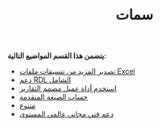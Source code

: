 ﻿---
title: سمات
type: docs
weight: 30
url: /ar/reportingservices/features/
---
**يتضمن هذا القسم المواضيع التالية:** 
- [تصدير المزيد من تنسيقات ملفات Excel](/cells/ar/reportingservices/more-excel-file-formats-export/)
- [دعم RDL الشامل](/cells/ar/reportingservices/comprehensive-rdl-support/)
- [استخدم أداة عميل مصمم التقارير](/cells/ar/reportingservices/make-use-of-report-designer-client-tool/)
- [حساب الصيغة المتقدمة](/cells/ar/reportingservices/advanced-formula-calculation/)
- [متنوع](/cells/ar/reportingservices/miscellaneous/)
- [دعم فني مجاني عالمي المستوى](/cells/ar/reportingservices/world-class-free-technical-support/)
